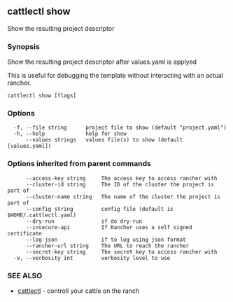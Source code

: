 ## cattlectl show

Show the resulting project descriptor

### Synopsis

Show the resulting project descriptor after values.yaml is applyed

This is useful for debugging the template without interacting with an actual rancher.

```
cattlectl show [flags]
```

### Options

```
  -f, --file string      project file to show (default "project.yaml")
  -h, --help             help for show
      --values strings   values file(s) to show (default [values.yaml])
```

### Options inherited from parent commands

```
      --access-key string     The access key to access rancher with
      --cluster-id string     The ID of the cluster the project is part of
      --cluster-name string   The name of the cluster the project is part of
      --config string         config file (default is $HOME/.cattlectl.yaml)
      --dry-run               if do dry-run
      --insecure-api          If Rancher uses a self signed certificate
      --log-json              if to log using json format
      --rancher-url string    The URL to reach the rancher
      --secret-key string     The secret key to access rancher with
  -v, --verbosity int         verbosity level to use
```

### SEE ALSO

* [cattlectl](cattlectl.md)	 - controll your cattle on the ranch

